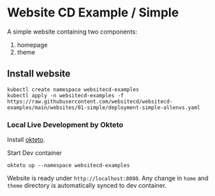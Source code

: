# Website CD Example / Simple

A simple website containing two components:
1. homepage
2. theme

## Install website

```shell
kubectl create namespace websitecd-examples
kubectl apply -n websitecd-examples -f https://raw.githubusercontent.com/websitecd/websitecd-examples/main/websites/01-simple/deployment-simple-allenvs.yaml
```

### Local Live Development by Okteto

Install [okteto](https://okteto.com/docs/getting-started/installation).

Start Dev container
```shell
okteto up --namespace websitecd-examples
```

Website is ready under `http://localhost:8080`.
Any change in `home` and `theme` directory is automatically synced to dev container.

